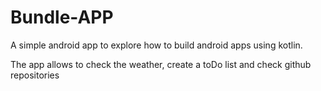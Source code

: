 # Bundle-APP
A simple android app to explore how to build android apps using kotlin. 

The app allows to check the weather, create a toDo list and check github repositories
